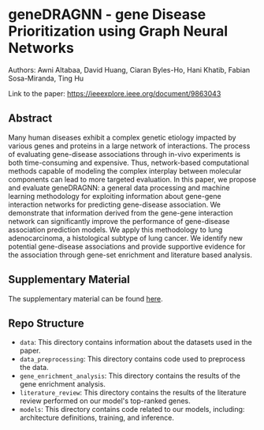 # geneDRAGNN - gene Disease Prioritization using Graph Neural Networks

Authors: Awni Altabaa, David Huang, Ciaran Byles-Ho, Hani Khatib, Fabian Sosa-Miranda, Ting Hu

Link to the paper: https://ieeexplore.ieee.org/document/9863043

## Abstract
Many human diseases exhibit a complex genetic etiology impacted by various genes and proteins in a large network of interactions. The process of evaluating gene-disease associations through in-vivo experiments is both time-consuming and expensive. Thus, network-based computational methods capable of modeling the complex interplay between molecular components can lead to more targeted evaluation. In this paper, we propose and evaluate geneDRAGNN: a general data processing and machine learning methodology for exploiting information about gene-gene interaction networks for predicting gene-disease association. We demonstrate that information derived from the gene-gene interaction network can significantly improve the performance of gene-disease association prediction models. We apply this methodology to lung adenocarcinoma, a histological subtype of lung cancer. We identify new potential gene-disease associations and provide supportive evidence for the association through gene-set enrichment and literature based analysis.


## Supplementary Material
The supplementary material can be found [here](geneDRAGNN_Supplementary.pdf).

## Repo Structure
- `data`: This directory contains information about the datasets used in the paper.
- `data_preprocessing`: This directory contains code used to preprocess the data.
- `gene_enrichment_analysis`: This directory contains the results of the gene enrichment analysis.
- `literature_review`: This directory contains the results of the literature review performed on our model's top-ranked genes.
- `models`: This directory contains code related to our models, including: architecture definitions, training, and inference.
